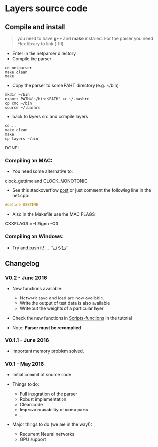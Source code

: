 # Layers source code

## Compile and install

> 
> you need to have **g++** and **make** installed. For the parser you need Flex library to link (-lfl)
>

* Enter in the netparser directory
* Compile the parser


~~~shell
cd netparser
make clean
make
~~~


* Copy the parser to some PAHT directory (e.g. ~/bin)

~~~shell
mkdir ~/bin
export PATH="~/bin:$PATH" >> ~/.bashrc
cp cmc ~/bin
source ~/.bashrc
~~~

* back to layers src and compile layers

~~~shell
cd ..
make clean
make
cp layers ~/bin
~~~

DONE!

### Compiling on MAC:

* You need some alternative to:
 
 clock_gettime and CLOCK_MONOTONIC
 
* See this stackoverflow [post](http://stackoverflow.com/questions/5167269/clock-gettime-alternative-in-mac-os-x) or just comment the following line in the net.cpp:

~~~c
#define USETIME 
~~~

* Also in the Makefile use the MAC FLAGS:
 
 CXXFLAGS = -I Eigen -O3 

### Compiling on Windows:

* Try and push it! ...  ¯\\\_(ツ)_/¯ 



## Changelog

### V0.2 - June 2016

* New functions available:
	* Network save and load are now available. 
	* Write the output of test data is also available
	* Write out the weights of a particular layer

* Check the new functions in [Scripts-functions](https://github.com/RParedesPalacios/Layers/tree/master/Tutorial#scripts-functions) in the tutorial

* Note: **Parser must be recomplied**


### V0.1.1 - June 2016

* Important memory problem solved.


### V0.1 - May 2016
 * Initial commit of source code
 
 * Things to do:
 	* Full integration of the parser
 	* Robust implementation 
 	* Clean code
 	* Improve reusability of some parts
 	* ...

 * Major things to do (we are in the way!):
 	* Recurrent Neural networks
 	* GPU support





